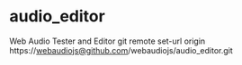 # audio_editor
Web Audio  Tester and Editor
git remote set-url origin https://webaudiojs@github.com/webaudiojs/audio_editor.git
